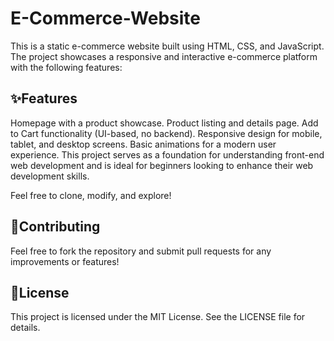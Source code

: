# E-Commerce-Website
This is a static e-commerce website built using HTML, CSS, and JavaScript. The project showcases a responsive and interactive e-commerce platform with the following features:

## ✨Features
Homepage with a product showcase. Product listing and details page. Add to Cart functionality (UI-based, no backend). Responsive design for mobile, tablet, and desktop screens. Basic animations for a modern user experience. This project serves as a foundation for understanding front-end web development and is ideal for beginners looking to enhance their web development skills.

Feel free to clone, modify, and explore!

## 👥Contributing
Feel free to fork the repository and submit pull requests for any improvements or features!

## 📜License
This project is licensed under the MIT License. See the LICENSE file for details.
